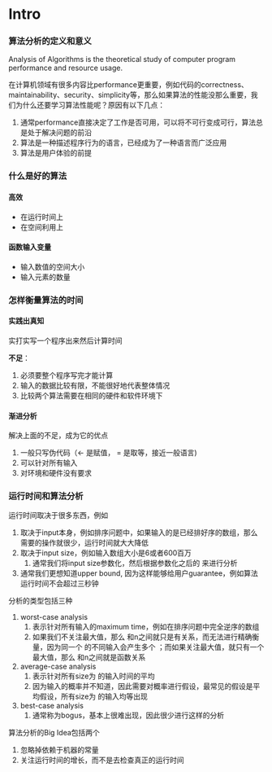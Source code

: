 # Intro

### 算法分析的定义和意义

Analysis of Algorithms is the theoretical study of computer program performance and resource usage.

在计算机领域有很多内容比performance更重要，例如代码的correctness、maintainability、security、simplicity等，那么如果算法的性能没那么重要，我们为什么还要学习算法性能呢？原因有以下几点：

1. 通常performance直接决定了工作是否可用，可以将不可行变成可行，算法总是处于解决问题的前沿
2. 算法是一种描述程序行为的语言，已经成为了一种语言而广泛应用
3. 算法是用户体验的前提

### 什么是好的算法

####  高效

* 在运行时间上
* 在空间利用上

#### 函数输入变量

* 输入数值的空间大小
* 输入元素的数量

### 怎样衡量算法的时间

#### 实践出真知

实打实写一个程序出来然后计算时间

**不足**： 

1. 必须要整个程序写完才能计算
2. 输入的数据比较有限，不能很好地代表整体情况
3. 比较两个算法需要在相同的硬件和软件环境下

#### 渐进分析

解决上面的不足，成为它的优点

1. 一般只写伪代码（<- 是赋值， = 是取等，接近一般语言)
2. 可以针对所有输入
3. 对环境和硬件没有要求

### 运行时间和算法分析

运行时间取决于很多东西，例如

1. 取决于input本身，例如排序问题中，如果输入的是已经排好序的数组，那么需要的操作就很少，运行时间就大大降低
2. 取决于input size，例如输入数组大小是6或者600百万
   1. 通常我们将input size参数化，然后根据参数化之后的 来进行分析
3. 通常我们更想知道upper bound, 因为这样能够给用户guarantee，例如算法运行时间不会超过三秒钟

分析的类型包括三种

1. worst-case analysis
   1.  表示针对所有输入的maximum time，例如在排序问题中完全逆序的数组 
   2.  如果我们不关注最大值，那么 和n之间就只是有关系，而无法进行精确衡量，因为同一个 的不同输入会产生多个 ；而如果关注最大值，就只有一个最大值，那么 和n之间就是函数关系
2. average-case analysis
   1.  表示针对所有size为 的输入时间的平均
   2.  因为输入的概率并不知道，因此需要对概率进行假设，最常见的假设是平均假设，所有size为 的输入均等出现
3. best-case analysis
   1. 通常称为bogus，基本上很难出现，因此很少进行这样的分析

算法分析的Big Idea包括两个

1. 忽略掉依赖于机器的常量
2. 关注运行时间的增长，而不是去检查真正的运行时间